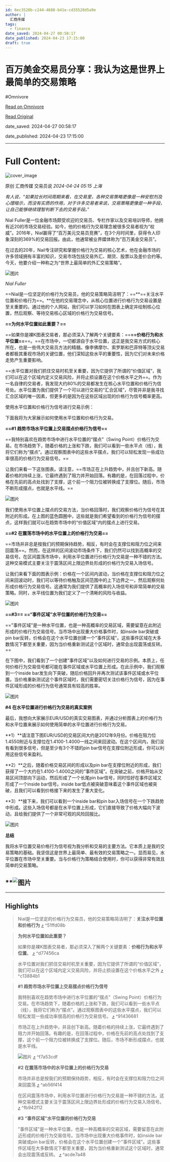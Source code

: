 ```yaml
---
id: 6ec3520b-c244-4688-b41e-cd35528d5a9e
author: |
  汇商传媒
tags:
  - finance
date_saved: 2024-04-27 00:58:17
date_published: 2024-04-23 17:15:00
draft: true
---
```


# 百万美金交易员分享：我认为这是世界上最简单的交易策略
#Omnivore

[Read on Omnivore](https://omnivore.app/me/-18f1deb1897)

[Read Original](https://mp.weixin.qq.com/s/m00NJDiq3-BDcg2bnojLwQ)

date_saved: 2024-04-27 00:58:17

date_published: 2024-04-23 17:15:00

--- 

# Full Content: 

![cover_image](https://proxy-prod.omnivore-image-cache.app/0x0,sYutwJDRwLnIaxMIqIngp3ilk_9MV3tT9tY1xyUYG1xE/https://mmbiz.qpic.cn/mmbiz_jpg/xGQw15ruzicAOFjnLTYN4kdVd3oRIKhLquMdSmjoJnibcjIGgo8533WnoXFJKnFhhib6ibvjWiaYRQNwLkzt3HBibxSQ/0?wx_fmt=jpeg) 

原创  汇商传媒  交易员说 _2024-04-24 05:15_ _上海_ 

_有人说，_“_如果拉长时间周期来看，在交易里，各种交易策略更像是一种安慰剂及心理暗示，而没有实质的作用，对于许多交易者来说，交易策略更像是一种手段，让自己能够继续理智判断下去的交易手段。_”

Nial Fuller是一位金融市场颇受欢迎的交易员、专栏作家以及交易培训导师，他拥有近20的市场交易经验。如今，他的价格行为交易理念被很多交易者视为“权威”。2016年，Nial赢得了“百万美元交易员竞赛”，在3个月时间里，获得令人印象深刻的369%的交易回报。由此，他通常被业界媒体称为“百万美金交易员”。  

在过去的20年，Nail专注研究和掌握价格行为交易的核心艺术，他在金融市场的许多领域拥有丰富的知识，交易市场包括交易外汇、期货、股票以及差价合约等。今天，他要介绍一种称之为“世界上最简单的外汇交易策略”。

![图片](https://proxy-prod.omnivore-image-cache.app/0x0,sqr12qVQ0Mu1Zy29Q3JxmVdEdMXm05yQOSWDM1w5zZts/https://mmbiz.qpic.cn/mmbiz_png/icRA9K6KoTeus0xvfOyRVNSmE4c3A3HufmS3KE9mqISNt035oZrFUQrx7jkx1R6jo8BNWrQJPu37e0c1mZsEYTg/640?wx_fmt=png)

_Nial Fuller_

==Nial是一位坚定的价格行为交易员，他的交易策略简洁明了：==**==关注水平位置和价格行为==。**在他的交易理念中，从核心位置进行价格行为交易设置是至关重要的。通过他的个人网站，我们可以学习如何在图表上确定并绘制核心位置，然后观察、等待交易核心区域的价格行为交易信号。  

**==为何水平位置如此重要？==**

==如果你是裸K图表交易者，那必须深入了解两个关键要素：==**==价格行为和水平位置==**==。==在市场中，一切都源自于水平位置，这正是我交易方式的核心所在，也是一些伟大交易员方法的精髓。像李佛摩尔、索罗斯和巴菲特等顶尖交易者都极其重视市场的关键位置，他们深知这些水平的重要性，因为它们对未来价格走势产生重要影响。

==水平位置对我们抓住交易时机至关重要，因为它提供了所谓的“价值区域”，我们可以在这个区域内定义交易风险，并将止损设置在这个价格水平之外==。作为一名自律的交易者，我发现大约80%的交易都发生在核心水平位置和价格行为信号处。水平位置为我们提供了一个可以进行交易的“汇合区域”，尽管并非是我寻找汇合区域的唯一因素，但更多的是因为在这些区域出现的价格行为信号概率更高。

使用水平位置和价格行为信号进行交易示例：

下面我将为大家展示如何使用水平位置和价格行为交易。

**==#1 趋势市场水平位置上交易摆点价格行为信号==**

==我特别喜欢在趋势市场中进行水平位置的“摆点”（Swing Point）价格行为交易。在市场趋势下，随着价格的上涨和下跌，我们可以看到一些水平点（线），我将它们称为“摆点”。通过观察图表中的这些水平摆点，我们可以轻松发现一些成功率很高的价格行为交易信号。==

让我们来看一下这张图表。请注意，==市场正在上升趋势中，并且创下新高。随着价格的持续上涨，它最终遇到了阻力并开始回落。有趣的是，在回落过程中，价格在先前的高点处找到了支撑，这个前一个阻力位被转换成了支撑位。随后，市场不断形成摆点，也就是水平线。==

![图片](https://proxy-prod.omnivore-image-cache.app/0x0,sKg4u_QvThCbaS4Vu_BCIjdwfod_nQbU_XKmA7SsEarw/https://mmbiz.qpic.cn/mmbiz_png/xGQw15ruzicAOFjnLTYN4kdVd3oRIKhLqV13MUZh1NUGGAN3QpD7xFB34hsP2eqYahQEK7y4hicdWMFN9KicNviaOA/640?wx_fmt=png&from=appmsg)

我们使用水平位置上摆点的交易方法，当价格回落时，我们观察价格行为信号在其附近的形成。在上图的蓝色圆圈中，这些就是我们希望看到的价格行为信号的摆点，这样我们就可以在趋势市场中的“价值区域”内的摆点上进行交易。

**==#2 在震荡市场中的水平位置上的价格行为交易==**

==市场并非总是按我们的预期保持趋势，相反，有时会在支撑位和阻力位之间来回震荡==。然而，在这样的区间波动市场条件下，我们仍然可以找到高概率的交易信号。在区间震荡市场中，利用水平位置进行价格行为交易是一种不错的方法。这种交易模式主要关注于震荡区间上限边界处形成的价格行为交易入场信号。

让我们来看下面的图表示例：价格在一个区间内波动，当价格在支撑位和阻力位之间来回波动时，我们可以等待价格触及区间范围中的上下边界之一，然后观察何处形成价格行为交易信号。这通常为我们提供了高概率的入场信号和非常简单的交易策略。同时，水平线位置为我们定义了一个清晰的风险与收益。

![图片](https://proxy-prod.omnivore-image-cache.app/0x0,sh9mPT6-sjN2FU9Ed1Kyo4Lzz8lGugXdD5s46c6sIppY/https://mmbiz.qpic.cn/mmbiz_png/xGQw15ruzicAOFjnLTYN4kdVd3oRIKhLqcXiaYozzEH2Zm04WyzpTiacszPy7aicddRI30h4JEdjicffXbXLBfbTib3Q/640?wx_fmt=png&from=appmsg)

**==#3== ==“事件区域”水平位置的价格行为交易==**

=="事件区域"是一种水平位置，也是一种高概率的交易区域，需要留意在此附近形成的价格行为交易信号。当市场中出现重大价格事件时，如inside bar突破或pin bar反转，价格会在这个水平位置创建一个"事件区域"。这些事件区域在大多数情况下都至关重要，因为当价格重新测试这个区域时，通常会出现震荡或反转。==

在下图中，我们看到了一个创建"事件区域"以及如何进行交易的示例。本质上，任何价格行为交易信号都可能在事件区域或水平位置上形成。在此示例中，我们观察到一个inside bar发生向下突破，随后价格回升并再次测试该事件区域或水平位置。当价格重新测试这个事件区域时，我们需要密切关注价格行为信号，因为在事件区域形成的价格行为信号通常具有较高的胜率。

![图片](https://proxy-prod.omnivore-image-cache.app/0x0,sUiERDHoLjhLLP1EOygrbA6giPjXMGDElenYTT1iXkBs/https://mmbiz.qpic.cn/mmbiz_png/xGQw15ruzicAOFjnLTYN4kdVd3oRIKhLqxQHiaDvrbapic1ye3pwV6kxiaLkeM7X3AaefGrqw7BvIGyadMlMlFk3jA/640?wx_fmt=png&from=appmsg)

**#4 在水平位置进行价格行为交易的真实案例**

最后，我想向大家展示EUR/USD的真实交易图表，并通过分析图表上的价格行为和水平位置来展示如何使用简单的水平位置进行价格行为交易。

**1）**请注意下图EUR/USD的交易区间大约是2012年9月份。价格在阻力位1.4550附近与支撑位在1.4100-1.4000一线之间来回波动。在这个区间内，我们没有看到很多信号，但是至少有3个不错的pin bar信号在支撑位附近形成，你可以利用这些信号来盈利。

**2）**之后，随着价格交易区间的形成以及pin bar在支撑位附近的形成，我们获得了一个大约在1.4100-1.4000之间的“事件区域”。在突破之前，价格开始从交易区间顶部向下运动，然后形成了一个长尾pin bar信号，同时恰好在事件区域又形成了一个inside bar信号。inside bar低点被突破意味着这个事件区域也被突破，且我们可以看到价格接下来的发生了重大变化。

**3）**接下来，我们可以看到一个inside bar和pin bar入场信号在一个下跌趋势中形成。这些入场信号都是在水平位置上形成，它们直接导致了价格大幅向下波动，且给我们提供了一个非常可观的风险回报比。

![图片](https://proxy-prod.omnivore-image-cache.app/0x0,sVcVyOLltGDXGMMHB3AtdHVaRuZuR8dDhFmzW7Lmn4Uw/https://mmbiz.qpic.cn/mmbiz_jpg/xGQw15ruzicAOFjnLTYN4kdVd3oRIKhLqLyw7HV1NyjicwCkJdoUKIYoC3rib7icYkP8M7B5bbfFiayXbOpNhtobyTQ/640?wx_fmt=jpeg&from=appmsg)

**总结**

我将水平位置交易价格行为信号视为我分析和交易的主要方法。它本质上是我的交易策略的基础。我坚信这是世界上最简单、最有效的交易策略之一。显而易见，水平位置在市场中至关重要。当与价格行为策略结合使用时，你可以获得非常有效且简单的交易策略。

## ****![图片](https://proxy-prod.omnivore-image-cache.app/0x0,sUVnarEtRMzUh3Q4ohyY1AMj7-UtmuHvSO3gDEAPPLFs/https://mmbiz.qpic.cn/mmbiz_png/xGQw15ruzicCsSb77FEXtoCdpxTVpWOgEsUDFqLx4kFAKR4L19m3jEdJSAXicFC1A3EqsGoibjxsibcvoDAhQvZ03g/640?wx_fmt=other&wxfrom=5&wx_lazy=1&wx_co=1&retryload=1&tp=webp)**

---

## Highlights

> Nial是一位坚定的价格行为交易员，他的交易策略简洁明了：**关注水平位置和价格行为** [⤴️](https://omnivore.app/me/-18f1deb1897#51ffd08b-a2ed-4cc2-8188-82bf63836f0e)  ^51ffd08b

> **为何水平位置如此重要？**
> 
> 如果你是裸K图表交易者，那必须深入了解两个关键要素：**价格行为和水平位置**。 [⤴️](https://omnivore.app/me/-18f1deb1897#d77456ca-ae08-493c-8f65-01dd7f65019e)  ^d77456ca

> 水平位置对我们抓住交易时机至关重要，因为它提供了所谓的“价值区域”，我们可以在这个区域内定义交易风险，并将止损设置在这个价格水平之外 [⤴️](https://omnivore.app/me/-18f1deb1897#c13884b1-580a-4e9f-92cb-bd482a969bfc)  ^c13884b1

> **#1 趋势市场水平位置上交易摆点价格行为信号**
> 
> 我特别喜欢在趋势市场中进行水平位置的“摆点”（Swing Point）价格行为交易。在市场趋势下，随着价格的上涨和下跌，我们可以看到一些水平点（线），我将它们称为“摆点”。通过观察图表中的这些水平摆点，我们可以轻松发现一些成功率很高的价格行为交易信号。 [⤴️](https://omnivore.app/me/-18f1deb1897#91436681-d4a4-43bc-b47e-11abc2eebc4f)  ^91436681

> 市场正在上升趋势中，并且创下新高。随着价格的持续上涨，它最终遇到了阻力并开始回落。有趣的是，在回落过程中，价格在先前的高点处找到了支撑，这个前一个阻力位被转换成了支撑位。随后，市场不断形成摆点，也就是水平线。
> 
> ![图片](https://proxy-prod.omnivore-image-cache.app/0x0,sKg4u_QvThCbaS4Vu_BCIjdwfod_nQbU_XKmA7SsEarw/https://mmbiz.qpic.cn/mmbiz_png/xGQw15ruzicAOFjnLTYN4kdVd3oRIKhLqV13MUZh1NUGGAN3QpD7xFB34hsP2eqYahQEK7y4hicdWMFN9KicNviaOA/640?wx_fmt=png&from=appmsg) [⤴️](https://omnivore.app/me/-18f1deb1897#f7a53cdf-7db1-445b-bdb0-a3b69cf2c3d0)  ^f7a53cdf

> **#2 在震荡市场中的水平位置上的价格行为交易**
> 
> 市场并非总是按我们的预期保持趋势，相反，有时会在支撑位和阻力位之间来回震荡 [⤴️](https://omnivore.app/me/-18f1deb1897#ab56f414-a524-45e9-b782-0dea8c798f36)  ^ab56f414

> 在区间震荡市场中，利用水平位置进行价格行为交易是一种不错的方法。这种交易模式主要关注于震荡区间上限边界处形成的价格行为交易入场信号。 [⤴️](https://omnivore.app/me/-18f1deb1897#fb942f12-1926-4f45-9513-09a5f5db8d6c)  ^fb942f12

> **#3 “事件区域”水平位置的价格行为交易**
> 
> "事件区域"是一种水平位置，也是一种高概率的交易区域，需要留意在此附近形成的价格行为交易信号。当市场中出现重大价格事件时，如inside bar突破或pin bar反转，价格会在这个水平位置创建一个"事件区域"。这些事件区域在大多数情况下都至关重要，因为当价格重新测试这个区域时，通常会出现震荡或反转。 [⤴️](https://omnivore.app/me/-18f1deb1897#acde7a48-a94e-4815-a1b9-b6746de12e54)  ^acde7a48

